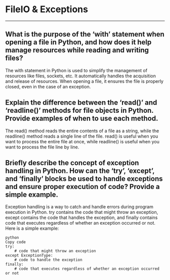 # FileIO & Exceptions
---
## What is the purpose of the ‘with’ statement when opening a file in Python, and how does it help manage resources while reading and writing files?
The with statement in Python is used to simplify the management of resources like files, sockets, etc. It automatically handles the acquisition and release of resources. When opening a file, it ensures the file is properly closed, even in the case of an exception.
## Explain the difference between the ‘read()’ and ‘readline()’ methods for file objects in Python. Provide examples of when to use each method.
The read() method reads the entire contents of a file as a string, while the readline() method reads a single line of the file. read() is useful when you want to process the entire file at once, while readline() is useful when you want to process the file line by line.
## Briefly describe the concept of exception handling in Python. How can the ‘try’, ‘except’, and ‘finally’ blocks be used to handle exceptions and ensure proper execution of code? Provide a simple example.
Exception handling is a way to catch and handle errors during program execution in Python. try contains the code that might throw an exception, except contains the code that handles the exception, and finally contains code that executes regardless of whether an exception occurred or not. Here is a simple example:
```
python
Copy code
try:
    # code that might throw an exception
except ExceptionType:
    # code to handle the exception
finally:
    # code that executes regardless of whether an exception occurred or not
```